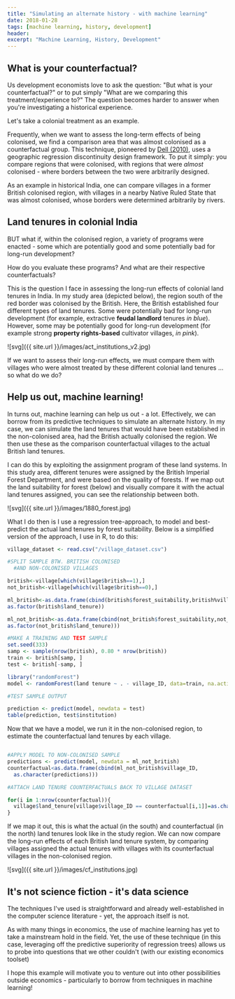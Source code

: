 ```yaml
---
title: "Simulating an alternate history - with machine learning"
date: 2018-01-28
tags: [machine learning, history, development]
header:
excerpt: "Machine Learning, History, Development"
---
```


## What is your counterfactual?

Us development economists love to ask the question: "But what is your counterfactual?" or to put simply "What are we comparing this treatment/experience to?" The question becomes harder to answer when you're investigating a historical experience.

Let's take a colonial treatment as an example.

Frequently, when we want to assess the long-term effects of being colonised, we find a comparison area that was almost colonised as a counterfactual group. This technique, pioneered by [Dell (2010)](https://scholar.harvard.edu/files/dell/files/ecta8121_0.pdf), uses a geographic regression discontinuity design framework. To put it simply: you compare regions that were colonised, with regions that were *almost* colonised - where borders between the two were arbitrarily designed.

As an example in historical India, one can compare villages in a former British colonised region, with villages in a nearby Native Ruled State that was almost colonised, whose borders were determined arbitrarily by rivers.

## Land tenures in colonial India

BUT what if, within the colonised region, a variety of programs were enacted - some which are potentially good and some potentially bad for long-run development?

How do you evaluate these programs? And what are their respective counterfactuals?

This is the question I face in assessing the long-run effects of colonial land tenures in India. In my study area (depicted below), the region south of the red border was colonised by the British. Here, the British established four different types of land tenures. Some were potentially bad for long-run development (for example, extractive **feudal landlord** tenures *in blue*). However, some may be potentially good for long-run development (for example strong **property rights-based** cultivator villages, *in pink*).

![svg]({{ site.url }}/images/act_institutions_v2.jpg)

If we want to assess their long-run effects, we must compare them with villages who were almost treated by these different colonial land tenures ... so what do we do?

## Help us out, machine learning!

In turns out, machine learning can help us out - a lot. Effectively, we can borrow from its predictive techniques to simulate an alternate history. In my case, we can simulate the land tenures that would have been established in the non-colonised area, had the British actually colonised the region. We then use these as the comparison counterfactual villages to the actual British land tenures.

I can do this by exploiting the assignment program of these land systems. In this study area, different tenures were assigned by the British Imperial Forest Department, and were based on the quality of forests.
If we map out the land suitability for forest (below) and visually compare it with the actual land tenures assigned, you can see the relationship between both.

![svg]({{ site.url }}/images/1880_forest.jpg)

What I do then is I use a regression tree-approach, to model and best-predict the actual land tenures by forest suitability. Below is a simplified version of the approach, I use in R, to do this:

```r
village_dataset <- read.csv("/village_dataset.csv")

#SPLIT SAMPLE BTW. BRITISH COLONISED
  #AND NON-COLONISED VILLAGES

british<-village[which(village$british==1),]
not_british<-village[which(village$british==0),]

ml_british<-as.data.frame(cbind(british$forest_suitability,british%village_ID,
as.factor(british$land_tenure))

ml_not_british<-as.data.frame(cbind(not_british$forest_suitability,not_british$village_ID,
as.factor(not_british$land_tenure)))

#MAKE A TRAINING AND TEST SAMPLE
set.seed(333)
samp <- sample(nrow(british), 0.80 * nrow(british))
train <- british[samp, ]
test <- british[-samp, ]

library("randomForest")
model <- randomForest(land tenure ~ . - village_ID, data=train, na.action=na.roughfix, ntree=25000)

#TEST SAMPLE OUTPUT

prediction <- predict(model, newdata = test)
table(prediction, test$institution)
```

Now that we have a model, we run it in the non-colonised region, to estimate the counterfactual land tenures by each village.

```r

#APPLY MODEL TO NON-COLONISED SAMPLE
predictions <- predict(model, newdata = ml_not_british)
counterfactual<as.data.frame(cbind(ml_not_british$village_ID,
  as.character(predictions)))

#ATTACH LAND TENURE COUNTERFACTUALS BACK TO VILLAGE DATASET

for(i in 1:nrow(counterfactual)){
  village$land_tenure[village$village_ID == counterfactual[i,1]]=as.character(counterfactual[i,2])
}

```

If we map it out, this is what the actual (in the south) and counterfactual (in the north) land tenures look like in the study region. We can now compare the long-run effects of each British land tenure system, by comparing villages assigned the actual tenures with villages with its counterfactual villages in the non-colonised region.

![svg]({{ site.url }}/images/cf_institutions.jpg)

## It's not science fiction - it's data science

The techniques I've used is straightforward and already well-established in the computer science literature - yet, the approach itself is not.

As with many things in economics, the use of machine learning has yet to take a mainstream hold in the field. Yet, the use of these technique (in this case, leveraging off the predictive superiority of regression trees) allows us to probe into questions that we other couldn't (with our existing economics toolset)

I hope this example will motivate you to venture out into other possibilities outside economics - particularly to borrow from techniques in machine learning!
